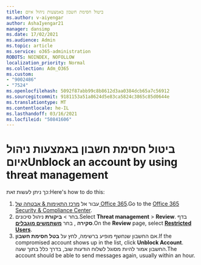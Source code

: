 ```yaml
---
title: ביטול חסימת חשבון באמצעות ניהול איום
ms.author: v-aiyengar
author: AshaIyengar21
manager: dansimp
ms.date: 17/02/2021
ms.audience: Admin
ms.topic: article
ms.service: o365-administration
ROBOTS: NOINDEX, NOFOLLOW
localization_priority: Normal
ms.collection: Adm_O365
ms.custom:
- "9002486"
- "7524"
ms.openlocfilehash: 5092f87abb99c8b8612d3aa0384dcb65a7c56912
ms.sourcegitcommit: 9181153a51a8624d5e83ca5824c3865c85d0644e
ms.translationtype: MT
ms.contentlocale: he-IL
ms.lasthandoff: 03/16/2021
ms.locfileid: "50841606"
---
```

# <a name="unblock-an-account-by-using-threat-management"></a><span data-ttu-id="aab84-102">ביטול חסימת חשבון באמצעות ניהול איום</span><span class="sxs-lookup"><span data-stu-id="aab84-102">Unblock an account by using threat management</span></span>

<span data-ttu-id="aab84-103">כך ניתן לעשות זאת:</span><span class="sxs-lookup"><span data-stu-id="aab84-103">Here's how to do this:</span></span> 

1. <span data-ttu-id="aab84-104">עבור אל [מרכז התאימות & אבטחה של Office 365](https://go.microsoft.com/fwlink/p/?linkid=2077143).</span><span class="sxs-lookup"><span data-stu-id="aab84-104">Go to the [Office 365 Security & Compliance Center](https://go.microsoft.com/fwlink/p/?linkid=2077143).</span></span>
1. <span data-ttu-id="aab84-105">בחר   >  **ביקורת** ניהול סיכונים.</span><span class="sxs-lookup"><span data-stu-id="aab84-105">Select **Threat management** > **Review**.</span></span> <span data-ttu-id="aab84-106">בדף **סקירה** , בחר **[משתמשים מוגבלים](https://go.microsoft.com/fwlink/?linkid=2103514)**.</span><span class="sxs-lookup"><span data-stu-id="aab84-106">On the **Review** page, select **[Restricted Users](https://go.microsoft.com/fwlink/?linkid=2103514)**.</span></span>
1. <span data-ttu-id="aab84-107">אם החשבון שנחשף מופיע ברשימה, לחץ על **בטל חסימת חשבון**.</span><span class="sxs-lookup"><span data-stu-id="aab84-107">If the compromised account shows up in the list, click **Unblock Account**.</span></span> <span data-ttu-id="aab84-108">החשבון אמור להיות מסוגל לשלוח הודעות שוב, בדרך כלל בתוך שעה.</span><span class="sxs-lookup"><span data-stu-id="aab84-108">The account should be able to send messages again, usually within an hour.</span></span>